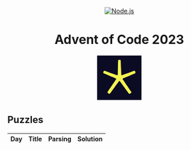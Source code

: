 <p align="center">
<a title="Node.js" href="https://www.typescriptlang.org/">
  <img alt="Node.js" src="https://img.shields.io/badge/v5-4577c0?&style=for-the-badge&logo=typescript&logoColor=4577c0&labelColor=ffffff" />
</a>
</p>

<h1 align="center">Advent of Code 2023</h1>

<p align="center">
    <a title="Advent of Code" href="https://adventofcode.com/2023">
        <img alt="Advent of Code Logo" src="advent-of-code.svg" width="100"/>
    </a>
</p>

## Puzzles

| Day | Title                                              | Parsing                       | Solution                      |
| --- | -------------------------------------------------- | ----------------------------- | ----------------------------- |

